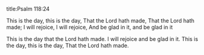title:Psalm 118:24

This is the day, this is the day,
That the Lord hath made,
That the Lord hath made; 
I will rejoice, I will rejoice,
And be glad in it, and be glad in it

This is the day that the Lord hath made. 
I will rejoice and be glad in it.
This is the day, this is the day,
That the Lord hath made.